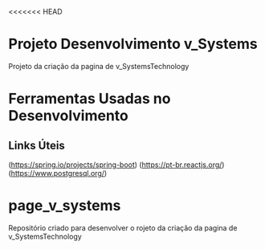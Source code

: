 <<<<<<< HEAD
# Projeto Desenvolvimento v_Systems
Projeto da criação da pagina de v_SystemsTechnology

# Ferramentas Usadas no Desenvolvimento

## Links Úteis
(https://spring.io/projects/spring-boot)
(https://pt-br.reactjs.org/)
(https://www.postgresql.org/)


# page_v_systems
Repositório criado para desenvolver o rojeto da criação da pagina de v_SystemsTechnology

